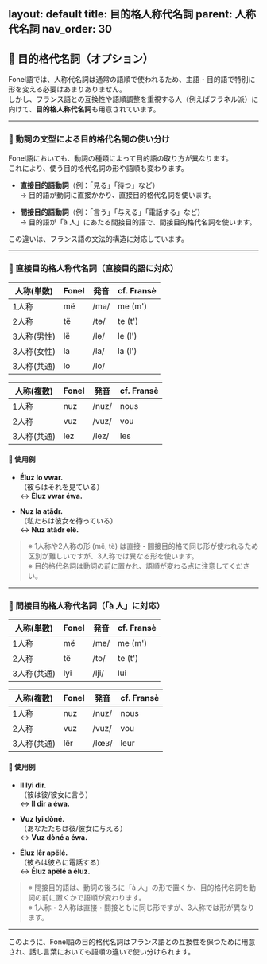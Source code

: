 layout: default
title: 目的格人称代名詞
parent: 人称代名詞
nav_order: 30
---

## 🎯 目的格代名詞（オプション）

Fonel語では、人称代名詞は通常の語順で使われるため、主語・目的語で特別に形を変える必要はあまりありません。  
しかし、フランス語との互換性や語順調整を重視する人（例えばフラネル派）に向けて、**目的格人称代名詞**も用意されています。  

---

### 📝 動詞の文型による目的格代名詞の使い分け

Fonel語においても、動詞の種類によって目的語の取り方が異なります。  
これにより、使う目的格代名詞の形や語順も変わります。  

- **直接目的語動詞**（例：「見る」「待つ」など）  
  → 目的語が動詞に直接かかり、直接目的格代名詞を使います。  

- **間接目的語動詞**（例：「言う」「与える」「電話する」など）  
  → 目的語が「à 人」にあたる間接目的語で、間接目的格代名詞を使います。  

この違いは、フランス語の文法的構造に対応しています。  

---

### 📌 直接目的格人称代名詞（直接目的語に対応）

| 人称(単数)     | Fonel  | 発音   | cf. Fransè |
|----------------|--------|--------|------------|
| 1人称          | më     | /mə/   | me (m')    |
| 2人称          | të     | /tə/   | te (t')    |
| 3人称(男性)    | lë     | /lə/   | le (l')    |
| 3人称(女性)    | la     | /la/   | la (l')    |
| 3人称(共通)    | lo     | /lo/   |            |

| 人称(複数)     | Fonel  | 発音   | cf. Fransè |
|----------------|--------|--------|------------|
| 1人称          | nuz    | /nuz/  | nous       |
| 2人称          | vuz    | /vuz/  | vou        |
| 3人称(共通)    | lez    | /lez/  | les        |

#### 🔸 使用例

- **Éluz lo vwar.**  
  （彼らはそれを見ている）  
  ↔︎ **Éluz vwar éwa.**

- **Nuz la atãdr.**  
  （私たちは彼女を待っている）  
  ↔︎ **Nuz atãdr elë.**

> ※ 1人称や2人称の形 (më, të) は直接・間接目的格で同じ形が使われるため区別が難しいですが、3人称では異なる形を使います。  
> ※ 目的格代名詞は動詞の前に置かれ、語順が変わる点に注意してください。

---

### 📌 間接目的格人称代名詞（「à 人」に対応）

| 人称(単数)     | Fonel  | 発音   | cf. Fransè |
|----------------|--------|--------|------------|
| 1人称          | më     | /mə/   | me (m')    |
| 2人称          | të     | /tə/   | te (t')    |
| 3人称(共通)    | lyi    | /lji/  | lui        |

| 人称(複数)     | Fonel  | 発音   | cf. Fransè |
|----------------|--------|--------|------------|
| 1人称          | nuz    | /nuz/  | nous       |
| 2人称          | vuz    | /vuz/  | vou        |
| 3人称(共通)    | lêr    | /lœʁ/  | leur       |

#### 🔸 使用例

- **Il lyi dir.**  
  （彼は彼/彼女に言う）  
  ↔︎ **Il dir a éwa.**

- **Vuz lyi dòné.**  
  （あなたたちは彼/彼女に与える）  
  ↔︎ **Vuz dòné a éwa.**

- **Éluz lêr apëlé.**  
  （彼らは彼らに電話する）  
  ↔︎ **Éluz apëlé a éluz.**

> ※ 間接目的語は、動詞の後ろに「à 人」の形で置くか、目的格代名詞を動詞の前に置くかで語順が変わります。  
> ※ 1人称・2人称は直接・間接ともに同じ形ですが、3人称では形が異なります。

---

このように、Fonel語の目的格代名詞はフランス語との互換性を保つために用意され、話し言葉においても語順の違いで使い分けられます。
